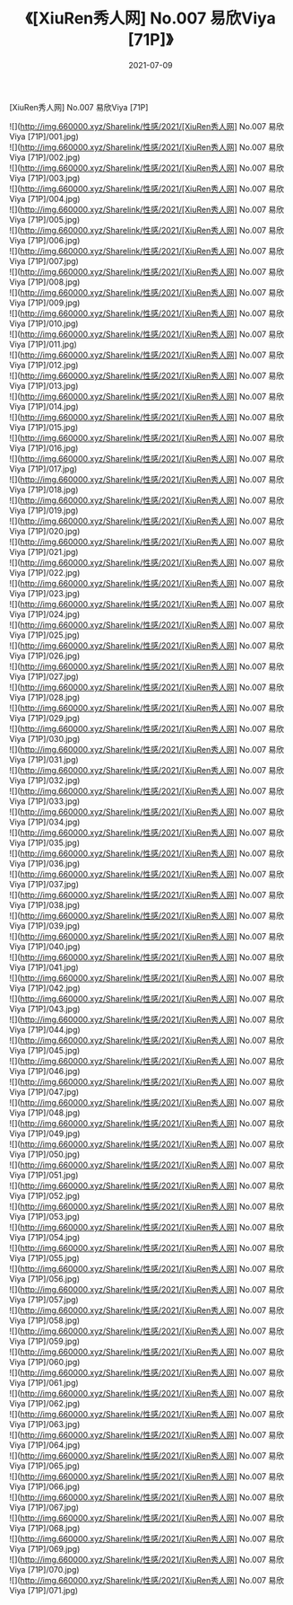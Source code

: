 ﻿---
layout: post
title:  《[XiuRen秀人网] No.007 易欣Viya [71P]》
date:   2021-07-09
img: http://img.660000.xyz/Sharelink/性感/2021/[XiuRen秀人网] No.007 易欣Viya [71P]/000.jpg
categories: [美女, 清纯, 唯美]
---

[XiuRen秀人网] No.007 易欣Viya [71P]

  ![](http://img.660000.xyz/Sharelink/性感/2021/[XiuRen秀人网] No.007 易欣Viya [71P]/001.jpg) <br> ![](http://img.660000.xyz/Sharelink/性感/2021/[XiuRen秀人网] No.007 易欣Viya [71P]/002.jpg) <br> ![](http://img.660000.xyz/Sharelink/性感/2021/[XiuRen秀人网] No.007 易欣Viya [71P]/003.jpg) <br> ![](http://img.660000.xyz/Sharelink/性感/2021/[XiuRen秀人网] No.007 易欣Viya [71P]/004.jpg) <br> ![](http://img.660000.xyz/Sharelink/性感/2021/[XiuRen秀人网] No.007 易欣Viya [71P]/005.jpg) <br> ![](http://img.660000.xyz/Sharelink/性感/2021/[XiuRen秀人网] No.007 易欣Viya [71P]/006.jpg) <br> ![](http://img.660000.xyz/Sharelink/性感/2021/[XiuRen秀人网] No.007 易欣Viya [71P]/007.jpg) <br> ![](http://img.660000.xyz/Sharelink/性感/2021/[XiuRen秀人网] No.007 易欣Viya [71P]/008.jpg) <br> ![](http://img.660000.xyz/Sharelink/性感/2021/[XiuRen秀人网] No.007 易欣Viya [71P]/009.jpg) <br> ![](http://img.660000.xyz/Sharelink/性感/2021/[XiuRen秀人网] No.007 易欣Viya [71P]/010.jpg) <br> ![](http://img.660000.xyz/Sharelink/性感/2021/[XiuRen秀人网] No.007 易欣Viya [71P]/011.jpg) <br> ![](http://img.660000.xyz/Sharelink/性感/2021/[XiuRen秀人网] No.007 易欣Viya [71P]/012.jpg) <br> ![](http://img.660000.xyz/Sharelink/性感/2021/[XiuRen秀人网] No.007 易欣Viya [71P]/013.jpg) <br> ![](http://img.660000.xyz/Sharelink/性感/2021/[XiuRen秀人网] No.007 易欣Viya [71P]/014.jpg) <br> ![](http://img.660000.xyz/Sharelink/性感/2021/[XiuRen秀人网] No.007 易欣Viya [71P]/015.jpg) <br> ![](http://img.660000.xyz/Sharelink/性感/2021/[XiuRen秀人网] No.007 易欣Viya [71P]/016.jpg) <br> ![](http://img.660000.xyz/Sharelink/性感/2021/[XiuRen秀人网] No.007 易欣Viya [71P]/017.jpg) <br> ![](http://img.660000.xyz/Sharelink/性感/2021/[XiuRen秀人网] No.007 易欣Viya [71P]/018.jpg) <br> ![](http://img.660000.xyz/Sharelink/性感/2021/[XiuRen秀人网] No.007 易欣Viya [71P]/019.jpg) <br> ![](http://img.660000.xyz/Sharelink/性感/2021/[XiuRen秀人网] No.007 易欣Viya [71P]/020.jpg) <br> ![](http://img.660000.xyz/Sharelink/性感/2021/[XiuRen秀人网] No.007 易欣Viya [71P]/021.jpg) <br> ![](http://img.660000.xyz/Sharelink/性感/2021/[XiuRen秀人网] No.007 易欣Viya [71P]/022.jpg) <br> ![](http://img.660000.xyz/Sharelink/性感/2021/[XiuRen秀人网] No.007 易欣Viya [71P]/023.jpg) <br> ![](http://img.660000.xyz/Sharelink/性感/2021/[XiuRen秀人网] No.007 易欣Viya [71P]/024.jpg) <br> ![](http://img.660000.xyz/Sharelink/性感/2021/[XiuRen秀人网] No.007 易欣Viya [71P]/025.jpg) <br> ![](http://img.660000.xyz/Sharelink/性感/2021/[XiuRen秀人网] No.007 易欣Viya [71P]/026.jpg) <br> ![](http://img.660000.xyz/Sharelink/性感/2021/[XiuRen秀人网] No.007 易欣Viya [71P]/027.jpg) <br> ![](http://img.660000.xyz/Sharelink/性感/2021/[XiuRen秀人网] No.007 易欣Viya [71P]/028.jpg) <br> ![](http://img.660000.xyz/Sharelink/性感/2021/[XiuRen秀人网] No.007 易欣Viya [71P]/029.jpg) <br> ![](http://img.660000.xyz/Sharelink/性感/2021/[XiuRen秀人网] No.007 易欣Viya [71P]/030.jpg) <br> ![](http://img.660000.xyz/Sharelink/性感/2021/[XiuRen秀人网] No.007 易欣Viya [71P]/031.jpg) <br> ![](http://img.660000.xyz/Sharelink/性感/2021/[XiuRen秀人网] No.007 易欣Viya [71P]/032.jpg) <br> ![](http://img.660000.xyz/Sharelink/性感/2021/[XiuRen秀人网] No.007 易欣Viya [71P]/033.jpg) <br> ![](http://img.660000.xyz/Sharelink/性感/2021/[XiuRen秀人网] No.007 易欣Viya [71P]/034.jpg) <br> ![](http://img.660000.xyz/Sharelink/性感/2021/[XiuRen秀人网] No.007 易欣Viya [71P]/035.jpg) <br> ![](http://img.660000.xyz/Sharelink/性感/2021/[XiuRen秀人网] No.007 易欣Viya [71P]/036.jpg) <br> ![](http://img.660000.xyz/Sharelink/性感/2021/[XiuRen秀人网] No.007 易欣Viya [71P]/037.jpg) <br> ![](http://img.660000.xyz/Sharelink/性感/2021/[XiuRen秀人网] No.007 易欣Viya [71P]/038.jpg) <br> ![](http://img.660000.xyz/Sharelink/性感/2021/[XiuRen秀人网] No.007 易欣Viya [71P]/039.jpg) <br> ![](http://img.660000.xyz/Sharelink/性感/2021/[XiuRen秀人网] No.007 易欣Viya [71P]/040.jpg) <br> ![](http://img.660000.xyz/Sharelink/性感/2021/[XiuRen秀人网] No.007 易欣Viya [71P]/041.jpg) <br> ![](http://img.660000.xyz/Sharelink/性感/2021/[XiuRen秀人网] No.007 易欣Viya [71P]/042.jpg) <br> ![](http://img.660000.xyz/Sharelink/性感/2021/[XiuRen秀人网] No.007 易欣Viya [71P]/043.jpg) <br> ![](http://img.660000.xyz/Sharelink/性感/2021/[XiuRen秀人网] No.007 易欣Viya [71P]/044.jpg) <br> ![](http://img.660000.xyz/Sharelink/性感/2021/[XiuRen秀人网] No.007 易欣Viya [71P]/045.jpg) <br> ![](http://img.660000.xyz/Sharelink/性感/2021/[XiuRen秀人网] No.007 易欣Viya [71P]/046.jpg) <br> ![](http://img.660000.xyz/Sharelink/性感/2021/[XiuRen秀人网] No.007 易欣Viya [71P]/047.jpg) <br> ![](http://img.660000.xyz/Sharelink/性感/2021/[XiuRen秀人网] No.007 易欣Viya [71P]/048.jpg) <br> ![](http://img.660000.xyz/Sharelink/性感/2021/[XiuRen秀人网] No.007 易欣Viya [71P]/049.jpg) <br> ![](http://img.660000.xyz/Sharelink/性感/2021/[XiuRen秀人网] No.007 易欣Viya [71P]/050.jpg) <br> ![](http://img.660000.xyz/Sharelink/性感/2021/[XiuRen秀人网] No.007 易欣Viya [71P]/051.jpg) <br> ![](http://img.660000.xyz/Sharelink/性感/2021/[XiuRen秀人网] No.007 易欣Viya [71P]/052.jpg) <br> ![](http://img.660000.xyz/Sharelink/性感/2021/[XiuRen秀人网] No.007 易欣Viya [71P]/053.jpg) <br> ![](http://img.660000.xyz/Sharelink/性感/2021/[XiuRen秀人网] No.007 易欣Viya [71P]/054.jpg) <br> ![](http://img.660000.xyz/Sharelink/性感/2021/[XiuRen秀人网] No.007 易欣Viya [71P]/055.jpg) <br> ![](http://img.660000.xyz/Sharelink/性感/2021/[XiuRen秀人网] No.007 易欣Viya [71P]/056.jpg) <br> ![](http://img.660000.xyz/Sharelink/性感/2021/[XiuRen秀人网] No.007 易欣Viya [71P]/057.jpg) <br> ![](http://img.660000.xyz/Sharelink/性感/2021/[XiuRen秀人网] No.007 易欣Viya [71P]/058.jpg) <br> ![](http://img.660000.xyz/Sharelink/性感/2021/[XiuRen秀人网] No.007 易欣Viya [71P]/059.jpg) <br> ![](http://img.660000.xyz/Sharelink/性感/2021/[XiuRen秀人网] No.007 易欣Viya [71P]/060.jpg) <br> ![](http://img.660000.xyz/Sharelink/性感/2021/[XiuRen秀人网] No.007 易欣Viya [71P]/061.jpg) <br> ![](http://img.660000.xyz/Sharelink/性感/2021/[XiuRen秀人网] No.007 易欣Viya [71P]/062.jpg) <br> ![](http://img.660000.xyz/Sharelink/性感/2021/[XiuRen秀人网] No.007 易欣Viya [71P]/063.jpg) <br> ![](http://img.660000.xyz/Sharelink/性感/2021/[XiuRen秀人网] No.007 易欣Viya [71P]/064.jpg) <br> ![](http://img.660000.xyz/Sharelink/性感/2021/[XiuRen秀人网] No.007 易欣Viya [71P]/065.jpg) <br> ![](http://img.660000.xyz/Sharelink/性感/2021/[XiuRen秀人网] No.007 易欣Viya [71P]/066.jpg) <br> ![](http://img.660000.xyz/Sharelink/性感/2021/[XiuRen秀人网] No.007 易欣Viya [71P]/067.jpg) <br> ![](http://img.660000.xyz/Sharelink/性感/2021/[XiuRen秀人网] No.007 易欣Viya [71P]/068.jpg) <br> ![](http://img.660000.xyz/Sharelink/性感/2021/[XiuRen秀人网] No.007 易欣Viya [71P]/069.jpg) <br> ![](http://img.660000.xyz/Sharelink/性感/2021/[XiuRen秀人网] No.007 易欣Viya [71P]/070.jpg) <br> ![](http://img.660000.xyz/Sharelink/性感/2021/[XiuRen秀人网] No.007 易欣Viya [71P]/071.jpg) <br>